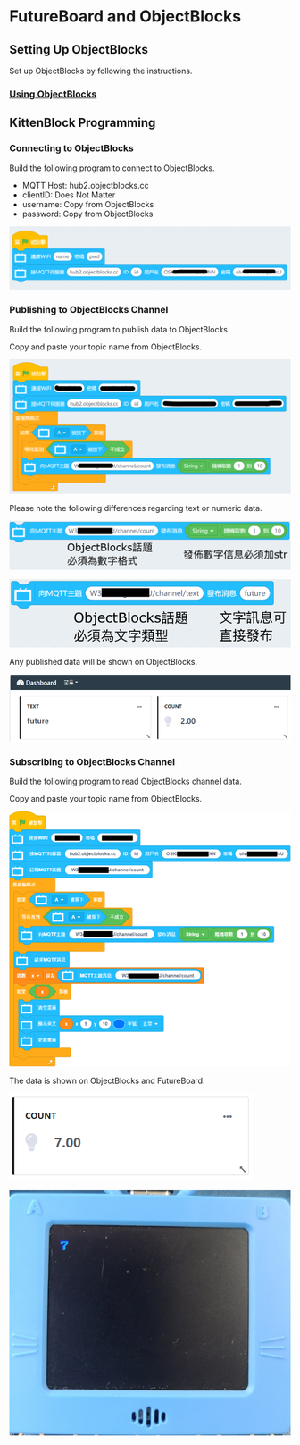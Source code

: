 # FutureBoard and ObjectBlocks

## Setting Up ObjectBlocks

Set up ObjectBlocks by following the instructions.

### [Using ObjectBlocks](../MakeCode/objectblock.md)

## KittenBlock Programming

### Connecting to ObjectBlocks

Build the following program to connect to ObjectBlocks.

- MQTT Host: hub2.objectblocks.cc
- clientID: Does Not Matter
- username: Copy from ObjectBlocks
- password: Copy from ObjectBlocks

![](./images/ob1.png)

### Publishing to ObjectBlocks Channel

Build the following program to publish data to ObjectBlocks.

Copy and paste your topic name from ObjectBlocks.

![](./images/ob2.png)

Please note the following differences regarding text or numeric data.

![](./images/ob3.png)

![](./images/ob4.png)

Any published data will be shown on ObjectBlocks.

![](./images/ob5.png)

### Subscribing to ObjectBlocks Channel

Build the following program to read ObjectBlocks channel data.

Copy and paste your topic name from ObjectBlocks.

![](./images/ob6.png)

The data is shown on ObjectBlocks and FutureBoard.

![](./images/ob7.png)

![](./images/ob8.jpg)